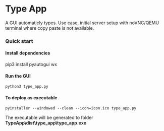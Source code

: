 # Type App
A GUI automaticly types. Use case, initial server setup with noVNC/QEMU terminal where copy paste is not available.
### Quick start
#### Install dependencies
pip3 install pyautogui wx
#### Run the GUI
```
python3 type_app.py
```

#### To deploy as executable
```
pyinstaller --windowed --clean --icon=icon.ico type_app.py
```
The executable will be generated to folder **TypeApp\dist\type_app\type_app.exe**